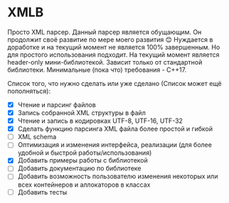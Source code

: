 # XMLB
Просто XML парсер. Данный парсер является обущающим. Он продолжит своё развитие
по мере моего развития 😊
Нуждается в доработке и на текущий момент не является 100% завершенным.
Но для простого использования подходит.
На текущий момент является header-only мини-библиотекой.
Зависит только от стандартной библиотеки.
Минимальные (пока что) требования - C++17.

Список того, что нужно сделать или уже сделано (Список может ещё пополняться):
- [x] Чтение и парсинг файлов
- [x] Запись собранной XML структуры в файл
- [x] Чтение и запись в кодировках UTF-8, UTF-16, UTF-32
- [x] Сделать функцию парсинга XML файла более простой и гибкой
- [ ] XML schema
- [ ] Оптимизация и изменения интерфейса, реализации (для более удобной и быстрой работы/использования)
- [x] Добавить примеры работы с библиотекой
- [ ] Добавить документацию по библиотеке
- [ ] Добавить возможность пользователю изменения некоторых или всех контейнеров и аллокаторов в классах
- [ ] Добавить тесты
